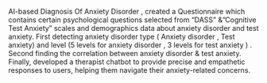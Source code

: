 AI-based Diagnosis Of Anxiety Disorder , created a Questionnaire which contains certain psychological questions selected from “DASS” &”Cognitive Test Anxiety” scales and demographics data about anxiety disorder and test anxiety.
First detecting anxiety disorder type ( Anxiety disorder , Test anxiety) and level (5 levels for anxiety disorder , 3 levels for test anxiety ) .
Second finding the correlation between anxiety disorder & test anxiety.
Finally,  developed a therapist chatbot to provide precise and empathetic responses to users, helping them navigate their anxiety-related concerns.
